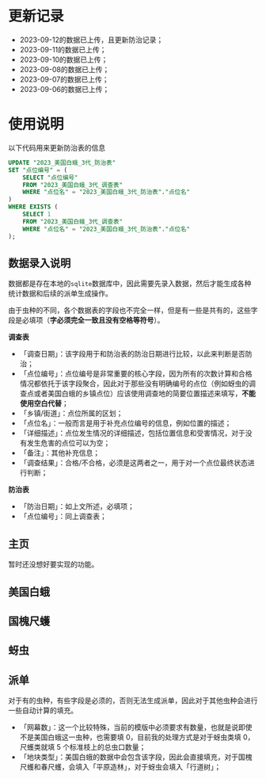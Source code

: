# 更新记录
- 2023-09-12的数据已上传，且更新防治记录；
- 2023-09-11的数据已上传；
- 2023-09-10的数据已上传；
- 2023-09-08的数据已上传；
- 2023-09-07的数据已上传；
- 2023-09-06的数据已上传；

# 使用说明
以下代码用来更新防治表的信息
```sql
UPDATE "2023_美国白蛾_3代_防治表"
SET "点位编号" = (
    SELECT "点位编号"
    FROM "2023_美国白蛾_3代_调查表"
    WHERE "点位名" = "2023_美国白蛾_3代_防治表"."点位名"
)
WHERE EXISTS (
    SELECT 1
    FROM "2023_美国白蛾_3代_调查表"
    WHERE "点位名" = "2023_美国白蛾_3代_防治表"."点位名"
);
```

## 数据录入说明
数据都是存在本地的`sqlite`数据库中，因此需要先录入数据，然后才能生成各种统计数据和后续的派单生成操作。

由于虫种的不同，各个数据表的字段也不完全一样，但是有一些是共有的，这些字段是必填项（**字必须完全一致且没有空格等符号**）。

**调查表**
- 「调查日期」：该字段用于和防治表的防治日期进行比较，以此来判断是否防治；
- 「点位编号」：点位编号是非常重要的核心字段，因为所有的次数计算和合格情况都依托于该字段聚合，因此对于那些没有明确编号的点位（例如蚜虫的调查点或者美国白蛾的乡镇点位）应该使用调查地的简要位置描述来填写，**不能使用空白代替**；
- 「乡镇/街道」：点位所属的区划；
- 「点位名」：一般而言是用于补充点位编号的信息，例如位置的描述；
- 「详细描述」：点位发生情况的详细描述，包括位置信息和受害情况，对于没有发生危害的点位可以为空；
- 「备注」：其他补充信息；
- 「调查结果」：合格/不合格，必须是这两者之一，用于对一个点位最终状态进行判断；

**防治表**
- 「防治日期」：如上文所述，必填项；
- 「点位编号」：同上调查表；



## 主页
暂时还没想好要实现的功能。

## 美国白蛾

## 国槐尺蠖

## 蚜虫


## 派单
对于有的虫种，有些字段是必须的，否则无法生成派单，因此对于其他虫种会进行一些自动计算的填充。
- 「网幕数」：这一个比较特殊，当前的模版中必须要求有数量，也就是说即使不是美国白蛾这一虫种，也需要填 0，目前我的处理方式是对于蚜虫类填 0，尺蠖类就填 5 个标准枝上的总虫口数量；
- 「地块类型」：美国白蛾的数据中会包含该字段，因此会直接填充，对于国槐尺蠖和春尺蠖，会填入「平原造林」，对于蚜虫会填入「行道树」；